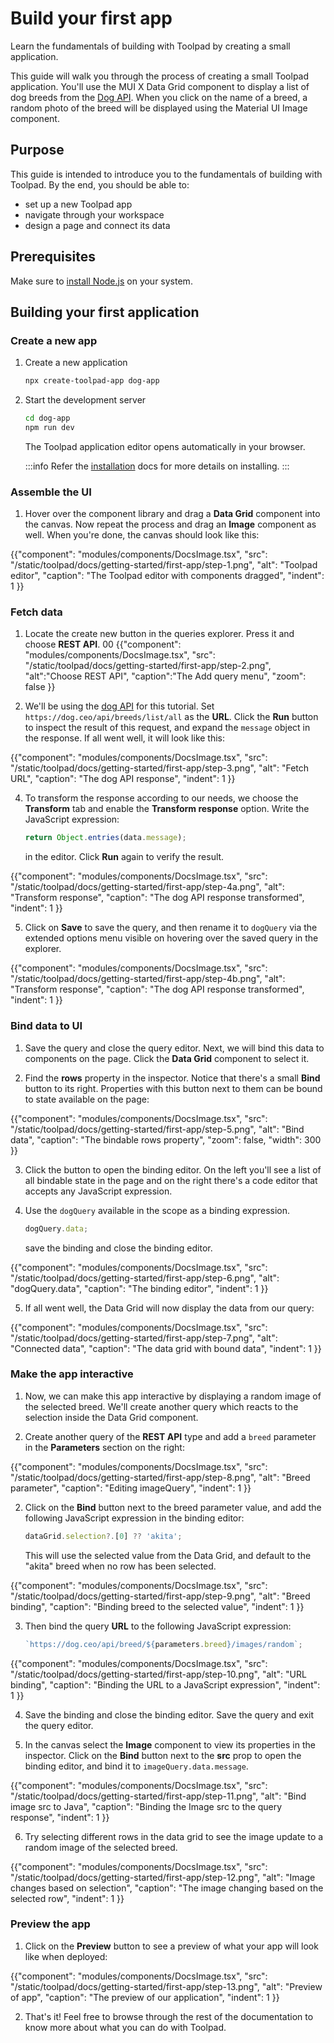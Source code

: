 # Build your first app

<p class="description">Learn the fundamentals of building with Toolpad by creating a small application.</p>

This guide will walk you through the process of creating a small Toolpad application.
You'll use the MUI X Data Grid component to display a list of dog breeds from the [Dog API](https://dog.ceo/dog-api/).
When you click on the name of a breed, a random photo of the breed will be displayed using the Material UI Image component.

## Purpose

This guide is intended to introduce you to the fundamentals of building with Toolpad.
By the end, you should be able to:

- set up a new Toolpad app
- navigate through your workspace
- design a page and connect its data

## Prerequisites

Make sure to [install Node.js](https://nodejs.org/en) on your system.

## Building your first application

### Create a new app

1. Create a new application

   ```bash
   npx create-toolpad-app dog-app
   ```

1. Start the development server

   ```bash
   cd dog-app
   npm run dev
   ```

   The Toolpad application editor opens automatically in your browser.

   :::info
   Refer the [installation](/toolpad/getting-started/installation/) docs for more details on installing.
   :::

### Assemble the UI

1. Hover over the component library and drag a **Data Grid** component into the canvas. Now repeat the process and drag an **Image** component as well. When you're done, the canvas should look like this:

{{"component": "modules/components/DocsImage.tsx", "src": "/static/toolpad/docs/getting-started/first-app/step-1.png", "alt": "Toolpad editor", "caption": "The Toolpad editor with components dragged", "indent": 1  }}

### Fetch data

1. Locate the create new button in the queries explorer. Press it and choose **REST API**.
   00
   {{"component": "modules/components/DocsImage.tsx", "src": "/static/toolpad/docs/getting-started/first-app/step-2.png", "alt":"Choose REST API", "caption":"The Add query menu", "zoom": false  }}

2. We'll be using the [dog API](https://dog.ceo/dog-api/) for this tutorial. Set `https://dog.ceo/api/breeds/list/all` as the **URL**. Click the **Run** button to inspect the result of this request, and expand the `message` object in the response. If all went well, it will look like this:

{{"component": "modules/components/DocsImage.tsx", "src": "/static/toolpad/docs/getting-started/first-app/step-3.png", "alt": "Fetch URL", "caption": "The dog API response", "indent": 1  }}

4. To transform the response according to our needs, we choose the **Transform** tab and enable the **Transform response** option. Write the JavaScript expression:

   ```js
   return Object.entries(data.message);
   ```

   in the editor. Click **Run** again to verify the result.

{{"component": "modules/components/DocsImage.tsx", "src": "/static/toolpad/docs/getting-started/first-app/step-4a.png", "alt": "Transform response", "caption": "The dog API response transformed", "indent": 1  }}

5. Click on **Save** to save the query, and then rename it to `dogQuery` via the extended options menu visible on hovering over the saved query in the explorer.

{{"component": "modules/components/DocsImage.tsx", "src": "/static/toolpad/docs/getting-started/first-app/step-4b.png", "alt": "Transform response", "caption": "The dog API response transformed", "indent": 1  }}

### Bind data to UI

1. Save the query and close the query editor. Next, we will bind this data to components on the page. Click the **Data Grid** component to select it.

1. Find the **rows** property in the inspector. Notice that there's a small **Bind** button to its right. Properties with this button next to them can be bound to state available on the page:

{{"component": "modules/components/DocsImage.tsx", "src": "/static/toolpad/docs/getting-started/first-app/step-5.png", "alt": "Bind data", "caption": "The bindable rows property", "zoom": false, "width": 300 }}

3. Click the button to open the binding editor. On the left you'll see a list of all bindable state in the page and on the right there's a code editor that accepts any JavaScript expression.

1. Use the `dogQuery` available in the scope as a binding expression.

   ```js
   dogQuery.data;
   ```

   save the binding and close the binding editor.

{{"component": "modules/components/DocsImage.tsx", "src": "/static/toolpad/docs/getting-started/first-app/step-6.png", "alt": "dogQuery.data", "caption": "The binding editor", "indent": 1  }}

5. If all went well, the Data Grid will now display the data from our query:

{{"component": "modules/components/DocsImage.tsx", "src": "/static/toolpad/docs/getting-started/first-app/step-7.png", "alt": "Connected data", "caption": "The data grid with bound data", "indent": 1  }}

### Make the app interactive

1. Now, we can make this app interactive by displaying a random image of the selected breed. We'll create another query which reacts to the selection inside the Data Grid component.

2. Create another query of the **REST API** type and add a `breed` parameter in the **Parameters** section on the right:

{{"component": "modules/components/DocsImage.tsx", "src": "/static/toolpad/docs/getting-started/first-app/step-8.png", "alt": "Breed parameter", "caption": "Editing imageQuery", "indent": 1  }}

2. Click on the **Bind** button next to the breed parameter value, and add the following JavaScript expression in the binding editor:

   ```jsx
   dataGrid.selection?.[0] ?? 'akita';
   ```

   This will use the selected value from the Data Grid, and default to the "akita" breed when no row has been selected.

{{"component": "modules/components/DocsImage.tsx", "src": "/static/toolpad/docs/getting-started/first-app/step-9.png", "alt": "Breed binding", "caption": "Binding breed to the selected value", "indent": 1  }}

3. Then bind the query **URL** to the following JavaScript expression:

   ```js
   `https://dog.ceo/api/breed/${parameters.breed}/images/random`;
   ```

{{"component": "modules/components/DocsImage.tsx", "src": "/static/toolpad/docs/getting-started/first-app/step-10.png", "alt": "URL binding", "caption": "Binding the URL to a JavaScript expression", "indent": 1 }}

4. Save the binding and close the binding editor. Save the query and exit the query editor.

5. In the canvas select the **Image** component to view its properties in the inspector. Click on the **Bind** button next to the **src** prop to open the binding editor, and bind it to `imageQuery.data.message`.

{{"component": "modules/components/DocsImage.tsx", "src": "/static/toolpad/docs/getting-started/first-app/step-11.png", "alt": "Bind image src to Java", "caption": "Binding the Image src to the query response", "indent": 1  }}

6. Try selecting different rows in the data grid to see the image update to a random image of the selected breed.

{{"component": "modules/components/DocsImage.tsx", "src": "/static/toolpad/docs/getting-started/first-app/step-12.png", "alt": "Image changes based on selection", "caption": "The image changing based on the selected row", "indent": 1  }}

### Preview the app

1. Click on the **Preview** button to see a preview of what your app will look like when deployed:

{{"component": "modules/components/DocsImage.tsx", "src": "/static/toolpad/docs/getting-started/first-app/step-13.png", "alt": "Preview of app", "caption": "The preview of our application", "indent": 1  }}

2. That's it! Feel free to browse through the rest of the documentation to know more about what you can do with Toolpad.
